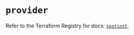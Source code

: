 # `provider`

Refer to the Terraform Registry for docs: [`spotinst`](https://registry.terraform.io/providers/spotinst/spotinst/1.192.0/docs).
